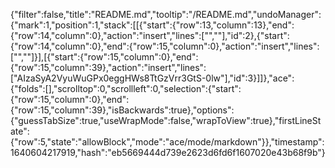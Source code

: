 {"filter":false,"title":"README.md","tooltip":"/README.md","undoManager":{"mark":1,"position":1,"stack":[[{"start":{"row":13,"column":13},"end":{"row":14,"column":0},"action":"insert","lines":["",""],"id":2},{"start":{"row":14,"column":0},"end":{"row":15,"column":0},"action":"insert","lines":["",""]}],[{"start":{"row":15,"column":0},"end":{"row":15,"column":39},"action":"insert","lines":["AIzaSyA2VyuWuGPx0eggHWs8TtGzVrr3GtS-0lw"],"id":3}]]},"ace":{"folds":[],"scrolltop":0,"scrollleft":0,"selection":{"start":{"row":15,"column":0},"end":{"row":15,"column":39},"isBackwards":true},"options":{"guessTabSize":true,"useWrapMode":false,"wrapToView":true},"firstLineState":{"row":5,"state":"allowBlock","mode":"ace/mode/markdown"}},"timestamp":1640604217919,"hash":"eb5669444d739e2623d6fd6f1607020e43b68f9b"}